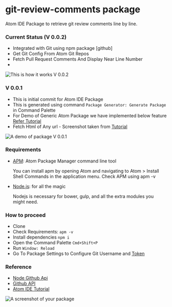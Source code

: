 # git-review-comments package

Atom IDE Package to retrieve git review comments line by line.

### Current Status (V 0.0.2)
*   Integrated with Git using npm package [github]
*   Get Git Config From Atom Git Repos
*   Fetch Pull Request Comments And Display Near Line Number
*
![This is how it works V 0.0.2](https://lh3.googleusercontent.com/0oMeAb-YNfqn5KVyALF2jl18wb0fsUSirc5Uf-QLL5l5Auri0pOED-_J-dVvOspCLlJlEJGdnxx9Sig=w2560-h1406-rw)

### V 0.0.1
*   This is initial commit for Atom IDE Package
*   This is generated using command ```Package Generator:
Generate Package``` in Command Palette
*   For Demo of Generic Atom Package we have implemented
below feature [Refer Tutorial](https://github.com/blog/2231-building-your-first-atom-plugin)
*   Fetch Html of Any url - Screenshot taken from [Tutorial](https://github.com/blog/2231-building-your-first-atom-plugin)

 ![A demo of  package V 0.0.1](https://cloud.githubusercontent.com/assets/6755555/17759384/836ea91c-64ab-11e6-8fbe-7d15fb482c6d.gif)


### Requirements
*   [APM](https://atom.io/): Atom Package Manager command  line tool

    You can install apm by opening Atom and navigating to Atom > Install Shell Commands in the application menu.
    Check APM using apm -v

*   [Node.js](http://nodejs.org): for all the magic

    Nodejs is necessary for bower, gulp, and all the extra modules you might need.

### How to proceed
*   Clone
*   Check Requirements: ```apm -v```
*   Install dependencies ```npm i```
*   Open the Command Palette ```Cmd+Shift+P```
*   Run ```Window: Reload```
*   Go To Package Settings to Configure Git Username and [Token](https://github.com/settings/tokens/new)

### Reference
* [Node Github Api](https://mikedeboer.github.io/node-github/#api-pullRequests-getReviewComments)
* [Github API](https://developer.github.com/v3/pulls/)
* [Atom IDE Tutorial](https://github.com/blog/2231-building-your-first-atom-plugin)

![A screenshot of your package](https://f.cloud.github.com/assets/69169/2290250/c35d867a-a017-11e3-86be-cd7c5bf3ff9b.gif)
